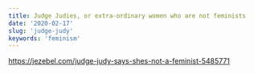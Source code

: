 ```yaml
---
title: Judge Judies, or extra-ordinary women who are not feminists
date: '2020-02-17'
slug: 'judge-judy'
keywords: 'feminism'
---
```

https://jezebel.com/judge-judy-says-shes-not-a-feminist-5485771
